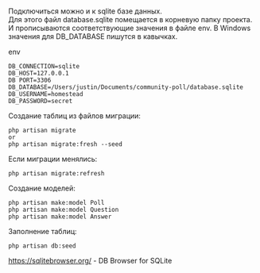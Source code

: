 #

Подключиться можно и к sqlite базе данных.  
Для этого файл database.sqlite помещается в корневую папку проекта. И прописываются соответствующие значения в файле env. В Windows значения для DB_DATABASE пишутся в кавычках. 

env
```
DB_CONNECTION=sqlite
DB_HOST=127.0.0.1 
DB PORT=3306
DB_DATABASE=/Users/justin/Documents/community-poll/database.sqlite
DB_USERNAME=homestead
DB_PASSWORD=secret
```

Создание таблиц из файлов миграции:

    php artisan migrate
    or
    php artisan migrate:fresh --seed

Если миграции менялись:

    php artisan migrate:refresh

Создание моделей:

    php artisan make:model Poll
    php artisan make:model Question
    php artisan make:model Answer

Заполнение таблиц:

    php artisan db:seed

https://sqlitebrowser.org/ - DB Browser for SQLite

